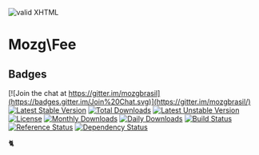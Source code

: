 [checkmark]: https://raw.githubusercontent.com/mozgbrasil/mozgbrasil.github.io/master/assets/images/logos/logo_32_32.png "MOZG"
![valid XHTML][checkmark]

[psr4]: http://www.php-fig.org/psr/psr-4/
[requerimentos]: http://mozgbrasil.github.io/requerimentos/
[getcomposer]: https://getcomposer.org/
[uninstall-mods]: https://getcomposer.org/doc/03-cli.md#remove
[artigo-composer]: http://mozg.com.br/ubuntu/composer
[ioncube-loader]: http://www.ioncube.com/loaders.php
[acordo]: http://mozg.com.br/acordo-licenca-usuario-final/

# Mozg\Fee


## Badges

[![Join the chat at https://gitter.im/mozgbrasil](https://badges.gitter.im/Join%20Chat.svg)](https://gitter.im/mozgbrasil/)
[![Latest Stable Version](https://poser.pugx.org/mozgbrasil/magento-fee-php_71/v/stable)](https://packagist.org/packages/mozgbrasil/magento-fee-php_71)
[![Total Downloads](https://poser.pugx.org/mozgbrasil/magento-fee-php_71/downloads)](https://packagist.org/packages/mozgbrasil/magento-fee-php_71)
[![Latest Unstable Version](https://poser.pugx.org/mozgbrasil/magento-fee-php_71/v/unstable)](https://packagist.org/packages/mozgbrasil/magento-fee-php_71)
[![License](https://poser.pugx.org/mozgbrasil/magento-fee-php_71/license)](https://packagist.org/packages/mozgbrasil/magento-fee-php_71)
[![Monthly Downloads](https://poser.pugx.org/mozgbrasil/magento-fee-php_71/d/monthly)](https://packagist.org/packages/mozgbrasil/magento-fee-php_71)
[![Daily Downloads](https://poser.pugx.org/mozgbrasil/magento-fee-php_71/d/daily)](https://packagist.org/packages/mozgbrasil/magento-fee-php_71)
[![Build Status](https://travis-ci.org/mozgbrasil/magento-fee-php_71.svg?branch=master)](https://travis-ci.org/mozgbrasil/magento-fee-php_71)
[![Reference Status](https://www.versioneye.com/php/mozgbrasil:magento-fee-php_71/reference_badge.svg?style=flat-square)](https://www.versioneye.com/php/mozgbrasil:magento-fee-php_71/references)
[![Dependency Status](https://www.versioneye.com/php/mozgbrasil:magento-fee-php_71/1.0.0/badge?style=flat-square)](https://www.versioneye.com/php/mozgbrasil:magento-fee-php_71/1.0.0)

:cat2: